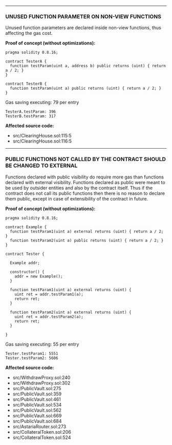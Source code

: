 ----

### UNUSED FUNCTION PARAMETER ON NON-VIEW FUNCTIONS

Unused function parameters are declared inside non-view functions, thus affecting the gas cost.

**Proof of concept (without optimizations):**

```solidity
pragma solidity 0.8.16;

contract TesterA {
  function testParam(uint a, address b) public returns (uint) { return a / 2; }
}

contract TesterB {
  function testParam(uint a) public returns (uint) { return a / 2; }
}
```

Gas saving executing: 79 per entry

```
TesterA.testParam: 396
TesterB.testParam: 317
```

**Affected source code:**

 - src/ClearingHouse.sol:115:5
 - src/ClearingHouse.sol:116:5


----

### PUBLIC FUNCTIONS NOT CALLED BY THE CONTRACT SHOULD BE CHANGED TO EXTERNAL

Functions declared with public visibility do require more gas than functions declared with external visibility. Functions declared as public were meant to be used by outsider entities and also by the contract itself. Thus if the contract does not call its public functions then there is no reason to declare them public, except in case of extensibility of the contract in future.

**Proof of concept (without optimizations):**

```solidity
pragma solidity 0.8.16;

contract Example {
  function testParam1(uint a) external returns (uint) { return a / 2; }
  function testParam2(uint a) public returns (uint) { return a / 2; }
}

contract Tester {

  Example addr;

  constructor() {
    addr = new Example(); 
  }

  function testParam1(uint a) external returns (uint) {
    uint ret = addr.testParam1(a);
    return ret;
  }

  function testParam2(uint a) external returns (uint) {
    uint ret = addr.testParam2(a);
    return ret;
  }

}
```

Gas saving executing: 55 per entry

```
Tester.testParam1: 5551
Tester.testParam2: 5606
```

**Affected source code:**

 - src/WithdrawProxy.sol:240
 - src/WithdrawProxy.sol:302
 - src/PublicVault.sol:275
 - src/PublicVault.sol:359
 - src/PublicVault.sol:461
 - src/PublicVault.sol:534
 - src/PublicVault.sol:562
 - src/PublicVault.sol:669
 - src/PublicVault.sol:684
 - src/AstariaRouter.sol:273
 - src/CollateralToken.sol:206
 - src/CollateralToken.sol:524
